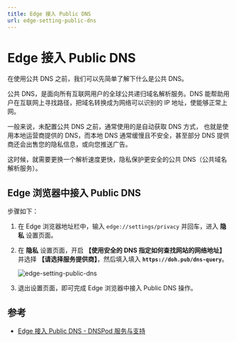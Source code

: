 ```yaml
---
title: Edge 接入 Public DNS
url: edge-setting-public-dns
---
```


# Edge 接入 Public DNS

在使用公共 DNS 之前，我们可以先简单了解下什么是公共 DNS。

公共 DNS，是面向所有互联网用户的全球公共递归域名解析服务。DNS 能帮助用户在互联网上寻找路径，把域名转换成为网络可以识别的 IP 地址，使能够正常上网。

一般来说，未配置公共 DNS 之前，通常使用的是自动获取 DNS 方式， 也就是使用本地运营商提供的 DNS，而本地 DNS 通常缓慢且不安全，甚至部分 DNS 提供商还会出售您的隐私信息，或向您推送广告。

这时候，就需要更换一个解析速度更快，隐私保护更安全的公共 DNS（公共域名解析服务）。

## Edge 浏览器中接入 Public DNS

步骤如下：

1. 在 Edge 浏览器地址栏中，输入 `edge://settings/privacy` 并回车，进入 **隐私** 设置页面。

2. 在 **隐私** 设置页面，开启 **【使用安全的 DNS 指定如何查找网站的网络地址】** 并选择 **【请选择服务提供商】**，然后填入填入 **`https://doh.pub/dns-query`**。

   ![edge-setting-public-dns](https://img.zxj.guru/browser/edge-setting-public-dns.jpg)

3. 退出设置页面，即可完成 Edge 浏览器中接入 Public DNS 操作。

## 参考

- [Edge 接入 Public DNS - DNSPod 服务与支持](https://docs.dnspod.cn/public-dns/5fb5e0f362110a2b153a784b/)
